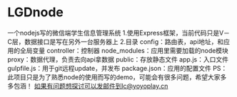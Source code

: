 # LGDnode
一个nodejs写的微信端学生信息管理系统
1.使用Express框架，当前代码只是V－C层，数据接口是写在另外一台服务器上
2.目录
  config：路由表，api地址，和应用的全局变量
  controller：控制器
  node_modules：应用里需要加载的node模块
  proxy：数据代理，负责去向api拿数据
  public：存放静态文件
  app.js：入口文件
  gulpfile.js：用于git远程update，并发布
  package.json：应用的配置文件
PS：此项目只是为了熟悉node的使用而写的demo，可能会有很多问题，希望大家多多包涵！
如果有问题想探讨可以发邮件到lc@yoyoplay.cn

